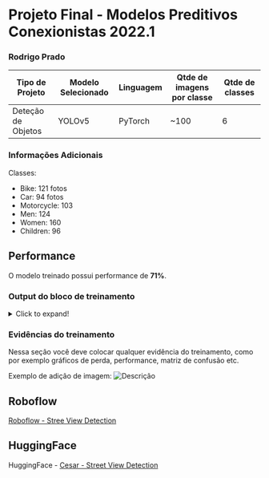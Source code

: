 # Projeto Final - Modelos Preditivos Conexionistas 2022.1

### Rodrigo Prado

|**Tipo de Projeto**|**Modelo Selecionado**|**Linguagem**|**Qtde de imagens por classe**|**Qtde de classes**|
|--|--|--|--|--|
|Deteção de Objetos|YOLOv5|PyTorch| ~100 | 6 |

### Informações Adicionais
Classes:
- Bike:  121 fotos
- Car: 94 fotos
- Motorcycle: 103
- Men: 124
- Women: 160
- Children: 96

## Performance

O modelo treinado possui performance de **71%**.

### Output do bloco de treinamento

<details>
  <summary>Click to expand!</summary>
  
  ```text
    Você deve colar aqui a saída do bloco de treinamento do notebook, contendo todas as épocas e saídas do treinamento
  ```
</details>

### Evidências do treinamento

Nessa seção você deve colocar qualquer evidência do treinamento, como por exemplo gráficos de perda, performance, matriz de confusão etc.

Exemplo de adição de imagem:
![Descrição](https://picsum.photos/seed/picsum/500/300)

## Roboflow

[Roboflow - Stree View Detection](https://app.roboflow.com/cesarschool/carviewdetection/3)

## HuggingFace

HuggingFace - 
[Cesar - Street View Detection](https://huggingface.co/spaces/rgp/Street-View-Detection)
